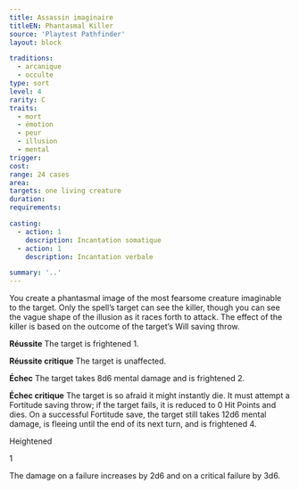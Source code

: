 ```yaml
---
title: Assassin imaginaire
titleEN: Phantasmal Killer
source: 'Playtest Pathfinder'
layout: block

traditions:
  - arcanique
  - occulte
type: sort
level: 4
rarity: C
traits:
  - mort
  - émotion
  - peur
  - illusion
  - mental
trigger: 
cost: 
range: 24 cases
area: 
targets: one living creature
duration: 
requirements: 

casting:
  - action: 1
    description: Incantation somatique
  - action: 1
    description: Incantation verbale

summary: '..'
---
```

You create a phantasmal image of the most fearsome creature imaginable to the target. Only the spell’s target can see the killer, though you can see the vague shape of the illusion as it races forth to attack. The effect of the killer is based on the outcome of the target’s Will saving throw.

**Réussite** The target is frightened 1.

**Réussite critique** The target is unaffected.

**Échec** The target takes 8d6 mental damage and is frightened 2.

**Échec critique** The target is so afraid it might instantly die. It must attempt a Fortitude saving throw; if the target fails, it is reduced to 0 Hit Points and dies. On a successful Fortitude save, the target still takes 12d6 mental damage, is fleeing until the end of its next turn, and is frightened 4.

Heightened

1

The damage on a failure increases by 2d6 and on a critical failure by 3d6.